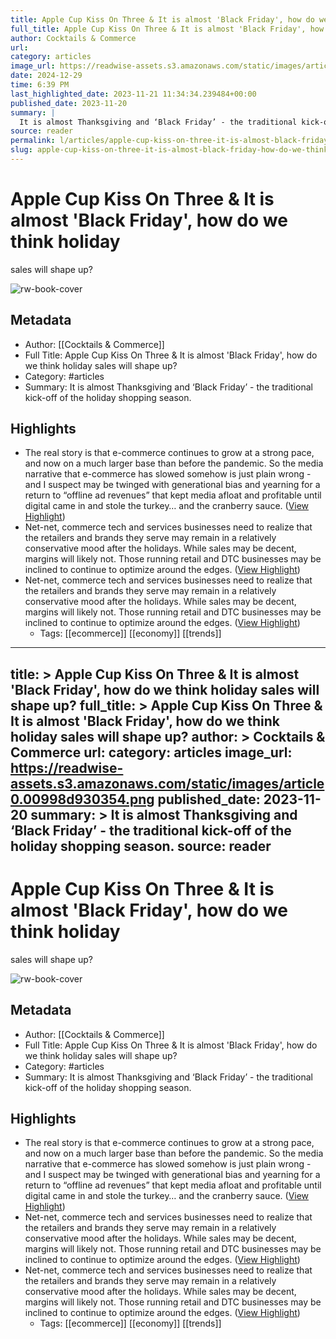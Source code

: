 ```yaml
---
title: Apple Cup Kiss On Three & It is almost 'Black Friday', how do we think holiday sales will shape up?
full_title: Apple Cup Kiss On Three & It is almost 'Black Friday', how do we think holiday sales will shape up?
author: Cocktails & Commerce
url: 
category: articles
image_url: https://readwise-assets.s3.amazonaws.com/static/images/article0.00998d930354.png
date: 2024-12-29
time: 6:39 PM
last_highlighted_date: 2023-11-21 11:34:34.239484+00:00
published_date: 2023-11-20
summary: |
  It is almost Thanksgiving and ‘Black Friday’ - the traditional kick-off of the holiday shopping season.
source: reader
permalink: l/articles/apple-cup-kiss-on-three-it-is-almost-black-friday-how-do-we-think-holiday-sales-will-shape-up
slug: apple-cup-kiss-on-three-it-is-almost-black-friday-how-do-we-think-holiday-sales-will-shape-up
---
```

# Apple Cup Kiss On Three & It is almost 'Black Friday', how do we think holiday
 sales will shape up?

![rw-book-cover](https://readwise-assets.s3.amazonaws.com/static/images/article0.00998d930354.png)

## Metadata
- Author: [[Cocktails & Commerce]]
- Full Title: Apple Cup Kiss On Three & It is almost 'Black Friday', how do we think holiday
 sales will shape up?
- Category: #articles
- Summary: It is almost Thanksgiving and ‘Black Friday’ - the traditional kick-off of the holiday shopping season.

## Highlights
- The real story is that e-commerce continues to grow at a strong pace, and now on a much larger base than before the pandemic. So the media narrative that e-commerce has slowed somehow is just plain wrong - and I suspect may be twinged with generational bias and yearning for a return to “offline ad revenues” that kept media afloat and profitable until digital came in and stole the turkey… and the cranberry sauce. ([View Highlight](https://read.readwise.io/read/01hfrtfjqn3fmdt705er7zv0be))
- Net-net, commerce tech and services businesses need to realize that the retailers and brands they serve may remain in a relatively conservative mood after the holidays. While sales may be decent, margins will likely not. Those running retail and DTC businesses may be inclined to continue to optimize around the edges. ([View Highlight](https://read.readwise.io/read/01hfrthnhakzzj4mg8bcpvjhea))
- Net-net, commerce tech and services businesses need to realize that the retailers and brands they serve may remain in a relatively conservative mood after the holidays. While sales may be decent, margins will likely not. Those running retail and DTC businesses may be inclined to continue to optimize around the edges. ([View Highlight](https://read.readwise.io/read/01hfrtj6xtjsr6dhrywkbwryw7))
    - Tags: [[ecommerce]] [[economy]] [[trends]] 


---
title: >
  Apple Cup Kiss On Three & It is almost 'Black Friday', how do we think holiday
   sales will shape up?
full_title: >
  Apple Cup Kiss On Three & It is almost 'Black Friday', how do we think holiday
   sales will shape up?
author: >
  Cocktails & Commerce
url: 
category: articles
image_url: https://readwise-assets.s3.amazonaws.com/static/images/article0.00998d930354.png
published_date: 2023-11-20
summary: >
  It is almost Thanksgiving and ‘Black Friday’ - the traditional kick-off of the holiday shopping season.
source: reader
---
# Apple Cup Kiss On Three & It is almost 'Black Friday', how do we think holiday
 sales will shape up?

![rw-book-cover](https://readwise-assets.s3.amazonaws.com/static/images/article0.00998d930354.png)

## Metadata
- Author: [[Cocktails & Commerce]]
- Full Title: Apple Cup Kiss On Three & It is almost 'Black Friday', how do we think holiday
 sales will shape up?
- Category: #articles
- Summary: It is almost Thanksgiving and ‘Black Friday’ - the traditional kick-off of the holiday shopping season.

## Highlights
- The real story is that e-commerce continues to grow at a strong pace, and now on a much larger base than before the pandemic. So the media narrative that e-commerce has slowed somehow is just plain wrong - and I suspect may be twinged with generational bias and yearning for a return to “offline ad revenues” that kept media afloat and profitable until digital came in and stole the turkey… and the cranberry sauce. ([View Highlight](https://read.readwise.io/read/01hfrtfjqn3fmdt705er7zv0be))
- Net-net, commerce tech and services businesses need to realize that the retailers and brands they serve may remain in a relatively conservative mood after the holidays. While sales may be decent, margins will likely not. Those running retail and DTC businesses may be inclined to continue to optimize around the edges. ([View Highlight](https://read.readwise.io/read/01hfrthnhakzzj4mg8bcpvjhea))
- Net-net, commerce tech and services businesses need to realize that the retailers and brands they serve may remain in a relatively conservative mood after the holidays. While sales may be decent, margins will likely not. Those running retail and DTC businesses may be inclined to continue to optimize around the edges. ([View Highlight](https://read.readwise.io/read/01hfrtj6xtjsr6dhrywkbwryw7))
    - Tags: [[ecommerce]] [[economy]] [[trends]] 


